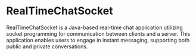# RealTimeChatSocket
RealTimeChatSocket is a Java-based real-time chat application utilizing socket programming for communication between clients and a server. This application enables users to engage in instant messaging, supporting both public and private conversations.
